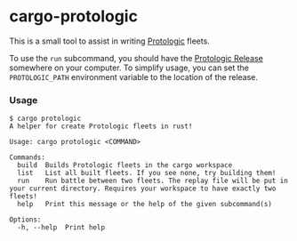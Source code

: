 # cargo-protologic

This is a small tool to assist in writing [Protologic](https://github.com/Protologic) fleets.

To use the `run` subcommand, you should have the [Protologic Release](https://github.com/Protologic/Release) somewhere on your computer. To simplify usage, you can set the `PROTOLOGIC_PATH` environment variable to the location of the release.

### Usage

```
$ cargo protologic
A helper for create Protologic fleets in rust!

Usage: cargo protologic <COMMAND>

Commands:
  build  Builds Protologic fleets in the cargo workspace
  list   List all built fleets. If you see none, try building them!
  run    Run battle between two fleets. The replay file will be put in your current directory. Requires your workspace to have exactly two fleets!
  help   Print this message or the help of the given subcommand(s)

Options:
  -h, --help  Print help
```
